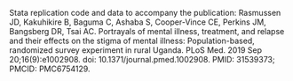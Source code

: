 Stata replication code and data to accompany the publication: Rasmussen JD, Kakuhikire B, Baguma C, Ashaba S, Cooper-Vince CE, Perkins JM, Bangsberg DR, Tsai AC. Portrayals of mental illness, treatment, and relapse and their effects on the stigma of mental illness: Population-based, randomized survey experiment in rural Uganda. PLoS Med. 2019 Sep 20;16(9):e1002908. doi: 10.1371/journal.pmed.1002908. PMID: 31539373; PMCID: PMC6754129.
